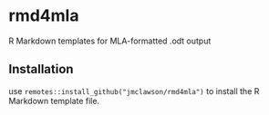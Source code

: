 # rmd4mla
R Markdown templates for MLA-formatted .odt output

## Installation
use `remotes::install_github("jmclawson/rmd4mla")` to install the R Markdown template file.
